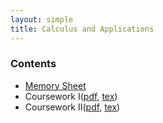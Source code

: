```yaml
---
layout: simple
title: Calculus and Applications
---
```


### Contents

- [Memory Sheet](/study/Imperial_mathematics/year_1/Calculus_and_applications/CA_sheet)
- Coursework I([pdf](/study/Imperial_mathematics/year_1/Calculus_and_applications/Coursework/CA_coursework_1.pdf), [tex](https://github.com/EinHungerkuenstler/MATH40004-Calculus-and-Applications-I-2022-2023-Cousework-I))
- Coursework II([pdf](/study/Imperial_mathematics/year_1/Calculus_and_applications/Coursework/CA_Coursework_II.pdf), [tex](https://github.com/EinHungerkuenstler/MATH40004-Calculus-and-Applications-I-2022-2023-Cousework-II/tree/main))